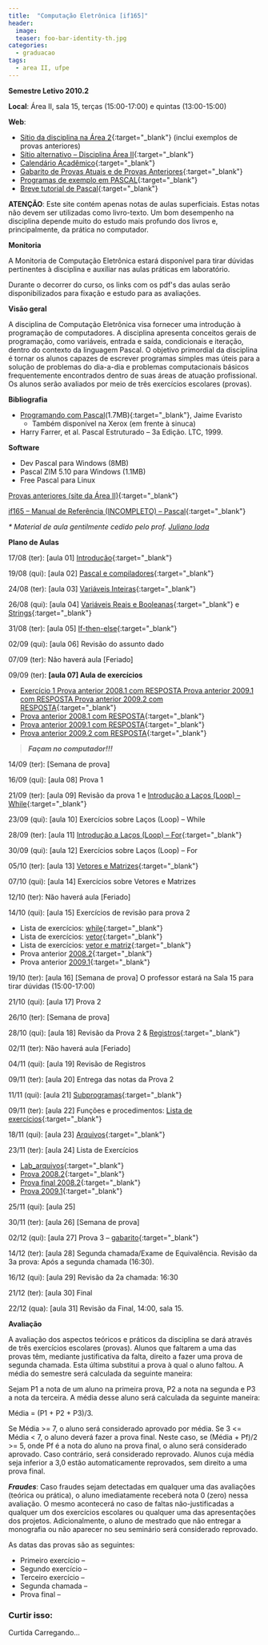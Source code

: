 ```yaml
---
title:  "Computação Eletrônica [if165]"
header:
  image: 
  teaser: foo-bar-identity-th.jpg
categories: 
  - graduacao
tags:
  - area II, ufpe
---
```


**Semestre Letivo 2010.2**

**Local**: Área II, sala 15, terças (15:00-17:00) e quintas (13:00-15:00)

**Web**:

* [Sítio da disciplina na Área 2](http://www.areaii.ufpe.br/~if165){:target="_blank"} (inclui exemplos de provas anteriores)
* [Sítio alternativo – Disciplina Área II](http://sites.%20google.com/%20site/area2ufpe/){:target="_blank"}
* [Calendário Acadêmico](http://www.dmat.ufpe.br/ensino/calendario/calendario_academico_recife_2010.pdf){:target="_blank"}
* [Gabarito de Provas Atuais e de Provas Anteriores](http://www.areaii.ufpe.br/if165/provas.htm){:target="_blank"}
* [Programas de exemplo em PASCAL](http://www.cin.ufpe.br/~mlf/indice-progHP01){:target="_blank"}
* [Breve tutorial de Pascal](http://www.cin.ufpe.br/~marcelow/Marcelow/tutorial.html){:target="_blank"}

**ATENÇÃO**: Este site contém apenas notas de aulas superficiais. Estas notas não devem ser utilizadas como livro-texto. Um bom desempenho na disciplina depende muito do estudo mais profundo dos livros e, principalmente, da prática no computador.

**Monitoria**

A Monitoria de Computação Eletrônica estará disponível para tirar dúvidas pertinentes à disciplina e auxiliar nas aulas práticas em laboratório.

Durante o decorrer do curso, os links com os pdf's das aulas serão disponibilizados para fixação e estudo para as  avaliações.

**Visão geral**

A disciplina de Computação Eletrônica visa fornecer uma introdução à programação de computadores. A disciplina apresenta conceitos gerais de programação, como variáveis, entrada e saída, condicionais e iteração, dentro do contexto da linguagem Pascal. O objetivo primordial da disciplina é tornar os alunos capazes de escrever programas simples mas úteis para a solução de problemas do dia-a-dia e problemas computacionais básicos frequentemente encontrados dentro de suas áreas de atuação profissional. Os alunos serão avaliados por meio de três exercícios escolares (provas).

**Bibliografia**

* [Programando com Pascal][1](1.7MB){:target="_blank"}, Jaime Evaristo
    * Também disponível na Xerox (em frente à sinuca)
* Harry Farrer, et al. Pascal Estruturado – 3a Edição. LTC, 1999.

**Software**

* Dev Pascal para Windows (8MB)
* Pascal ZIM 5.10 para Windows (1.1MB)
* Free Pascal para Linux

[Provas anteriores (site da Área II)][2]{:target="_blank"}

[if165 – Manual de Referência (INCOMPLETO) – Pascal](manualDeReferencia_20090304.ppt.pdf){:target="_blank"}

_* Material de aula gentilmente cedido pelo prof. [Juliano Ioda][3]_

**Plano de Aulas**

17/08 (ter): [aula 01] [Introdução](computacaoeletronica_introducao_20080226-ppt.pdf){:target="_blank"}

19/08 (qui): [aula 02] [Pascal e compiladores](computacaoeletronica_pascalecompiladores_20090219-ppt.pdf){:target="_blank"}

24/08 (ter): [aula 03] [Variáveis Inteiras](computacaoeletronica_variaveisinteiras_20090224-ppt.pdf){:target="_blank"}

26/08 (qui): [aula 04] [Variáveis Reais e Booleanas](computacaoeletronica_variaveisreaisebooleanas_20090224-ppt.pdf){:target="_blank"} e [Strings](computacaoeletronica_strings_20090423-ppt.pdf){:target="_blank"}

31/08 (ter): [aula 05] [If-then-else](computacaoeletronica_ifthenelse_20100412-ppt.pdf){:target="_blank"}

02/09 (qui): [aula 06] Revisão do assunto dado

07/09 (ter): Não haverá aula [Feriado]

09/09 (ter): **[aula 07] Aula de exercícios**

* [Exercício 1 Prova anterior 2008.1 com RESPOSTA Prova anterior 2009.1 com RESPOSTA Prova anterior 2009.2 com RESPOSTA](lab_write_readln_variavelinteira.doc){:target="_blank"}
* [Prova anterior 2008.1 com RESPOSTA](1EE_2008_1.docx){:target="_blank"}
* [Prova anterior 2009.1 com RESPOSTA](1EE_2009_1.docx){:target="_blank"}
* [Prova anterior 2009.2 com RESPOSTA](1EE_2009_2.docx){:target="_blank"}

> **_Façam no computador!!!_**

14/09 (ter): [Semana de prova]

16/09 (qui): [aula 08] Prova 1

21/09 (ter): [aula 09] Revisão da prova 1 e [Introdução a Laços (Loop) – While](computacaoeletronica_loop_20090407.pdf){:target="_blank"}

23/09 (qui): [aula 10] Exercícios sobre Laços (Loop) – While

28/09 (ter): [aula 11] [Introdução a Laços (Loop) – For](computacaoeletronica_for_20080421.pdf){:target="_blank"}

30/09 (qui): [aula 12] Exercícios sobre Laços (Loop) – For

05/10 (ter): [aula 13] [Vetores e Matrizes](computacaoeletronica_vetores_20090924.pdf){:target="_blank"}

07/10 (qui): [aula 14] Exercícios sobre Vetores e Matrizes

12/10 (ter): Não haverá aula [Feriado]

14/10 (qui): [aula 15]  Exercícios de revisão para prova 2

  * Lista de exercícios: [while](lab_while.doc){:target="_blank"}
  * Lista de exercícios: [vetor](lab_vetor.doc){:target="_blank"}
  * Lista de exercícios: [vetor e matriz](lab_vetor_matriz.doc){:target="_blank"}
  * Prova anterior [2008.2](2ee_2008_2.doc){:target="_blank"}
  * Prova anterior [2009.1](2ee_2009_1.doc){:target="_blank"}

19/10 (ter): [aula 16] [Semana de prova] O professor estará na Sala 15 para tirar dúvidas (15:00-17:00)

21/10 (qui): [aula 17] Prova 2

26/10 (ter): [Semana de prova]

28/10 (qui): [aula 18] Revisão da Prova 2 & [Registros](computacaoeletronica_registros_20090513.pdf){:target="_blank"}

02/11 (ter): Não haverá aula [Feriado]

04/11 (qui): [aula 19] Revisão de Registros

09/11 (ter): [aula 20] Entrega das notas da Prova 2

11/11 (qui): [aula 21] [Subprogramas](computacaoeletronica_subprograma_20091103.pdf){:target="_blank"}

09/11 (ter): [aula 22] Funções e procedimentos: [Lista de exercícios](http://cl.ly/3Bx9){:target="_blank"}

18/11 (qui): [aula 23] [Arquivos](computacaoeletronica_arquivo_20100310.pdf){:target="_blank"}

23/11 (ter): [aula 24] Lista de Exercícios

* [Lab_arquivos](lab_arquivos.doc){:target="_blank"}
* [Prova 2008.2](3ee_2008_2.doc){:target="_blank"}
* [Prova final 2008.2](5ee_2008_2.doc){:target="_blank"}
* [Prova 2009.1](3ee_2009_1.doc){:target="_blank"}

25/11 (qui): [aula 25]

30/11 (ter): [aula 26] [Semana de prova]

02/12 (qui): [aula 27] Prova 3 – [gabarito](ufpe-sem-2010-2-ex-esc-3-de-3-gabarito.doc){:target="_blank"}

14/12 (ter): [aula 28] Segunda chamada/Exame de Equivalência. Revisão da 3a prova: Após a segunda chamada (16:30).

16/12 (qui): [aula 29] Revisão da 2a chamada: 16:30

21/12 (ter): [aula 30] Final

22/12 (qua): [aula 31] Revisão da Final, 14:00, sala 15.

**Avaliação**

A avaliação dos aspectos teóricos e práticos da disciplina se dará através de três exercícios escolares (provas). Alunos que faltarem a uma das provas têm, mediante justificativa da falta, direito a fazer uma prova de segunda chamada. Esta última substitui a prova à qual o aluno faltou. A média do semestre será calculada da seguinte maneira:

Sejam P1 a nota de um aluno na primeira prova, P2 a nota na segunda e P3 a nota da terceira. A média desse aluno será calculada da seguinte maneira:

Média = (P1 + P2 + P3)/3.

Se Média >= 7, o aluno será considerado aprovado por média. Se 3 <= Média < 7, o aluno deverá fazer a prova final. Neste caso, se (Média + Pf)/2 >= 5, onde Pf é a nota do aluno na prova final, o aluno será considerado aprovado. Caso contrário, será considerado reprovado. Alunos cuja média seja inferior a 3,0 estão automaticamente reprovados, sem direito a uma prova final.

**_Fraudes_**: Caso fraudes sejam detectadas em qualquer uma das avaliações (teórica ou prática), o aluno imediatamente receberá nota 0 (zero) nessa avaliação. O mesmo acontecerá no caso de faltas não-justificadas a qualquer um dos exercícios escolares ou qualquer uma das apresentações dos projetos. Adicionalmente, o aluno de mestrado que não entregar a monografia ou não aparecer no seu seminário será considerado reprovado.

As datas das provas são as seguintes:

* Primeiro exercício –
* Segundo exercício –
* Terceiro exercício –
* Segunda chamada –
* Prova final –

### Curtir isso:

Curtida Carregando...

[1]: http://cl.ly/2s5K "Programando com Pascal"
[2]: http://www.areaii.ufpe.br/%7Eif165/provas.htm
[3]: http://www.cin.ufpe.br/~jmi/pascal/ "Prof. Julinano Ioda"

